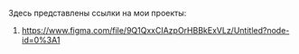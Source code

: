Здесь представлены ссылки на мои проекты:


1. https://www.figma.com/file/9Q1QxxCIAzpOrHBBkExVLz/Untitled?node-id=0%3A1
